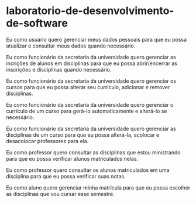 # laboratorio-de-desenvolvimento-de-software
Eu como usuário quero gerenciar meus dados pessoais para que eu possa atualizar e consultar meus dados quando necessário.

Eu como funcionário da secretaria da universidade quero gerenciar as incrições de alunos em disciplinas para que eu possa abrir/encerrar as inscrições e disciplinas quando necessário.

Eu como funcionário da secretaria da universidade quero gerenciar os cursos para que eu possa alterar seu currículo, adicionar e remover disciplinas.

Eu como funcionário da secretaria da universidade quero gerenciar o currículo de um curso para gerá-lo automaticamente e alterá-lo se necessário.

Eu como funcionário da secretaria da universidade quero gerenciar as disciplinas de um curso para que eu possa alterá-la, acolocar e desacolocar professores para ela.

Eu como professor quero consultar as disciplinas que estou ministrando para que eu possa verificar alunos matriculados nelas.

Eu como professor quero consultar os alunos matriculados em uma disciplina para que eu possa verificar suas notas.

Eu como aluno quero gerenciar minha matrícula para que eu possa escolher as disciplinas que vou cursar esse semestre.
